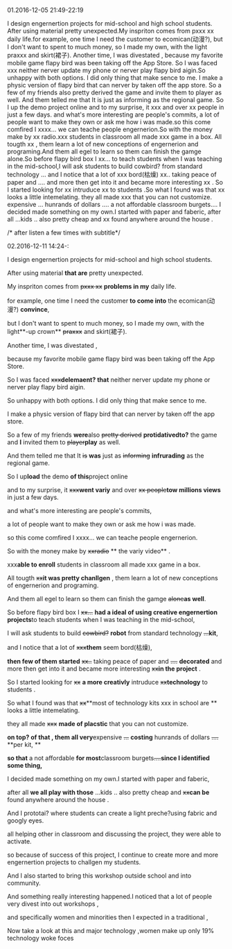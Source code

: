 01.2016-12-05 21:49-22:19

I design engernertion projects for mid-school and high school students. After using material pretty unexpected.My inspriton comes from pxxx xx daily life.for example, one time I need the customer to ecomican(动漫?), but I don't want to spent to much money, so I made my own, with the light praxxx and skirt(裙子). Another time, I was divestated , because my favorite mobile game flapy bird was been  taking off the App Store. So I was faced xxx neither nerver update my phone or nerver play flapy bird aigin.So unhappy with both options. I did only thing that make sence to me. I make a physic version of flapy bird that can nerver by taken off the app store. So a few of my friends also pretty derived the game and invite them to player as well. And them telled me that It is just as informing as the regional game. So I up the demo project online and to my surprise, it xxx and over xx people in just a few days. and what's more interesting are people's commits, a lot of people want to make they own or ask me how i was made.so this come comfired I xxxx… we can teache people engernerion.So with the money make by xx radio.xxx students in classroom all made xxx game in a box. All tougth xx , them learn a lot of new conceptions of engernerion and programing.And them all egel to learn so them can finish the gamge alone.So before  flapy bird box I xx… to teach students when I was teaching in the mid-school,I will ask students to build cowbird? from standard technology … and I notice that a lot of xxx bord(枯燥) xx..  taking peace of paper and …. and more then get into it and became more interesting xx  . So I started looking for xx  intruduce xx  to students .So what I found was that xx looks a little intemelating. they all made xxx that you can not customize. expensive … hunrands  of dollars …. a not affordable classroom burgets….   I decided made something on my own.I started with paper and faberic, after all …kids .. also pretty cheap and xx found anywhere around the house .



/\* after listen a few times with subtitle\*/

02.2016-12-11 14:24-:

I design engernertion projects for mid-school and high school students. 

After using material **that are** pretty unexpected.

My inspriton comes from ~~pxxx xx~~ **problems in my** daily life.

for example, one time I need the customer **to come into** the ecomican(动漫?) **convince**,

 but I don't want to spent to much money, so I made my own, with the light**-up crown** ~~praxxx~~ and skirt(裙子).

 Another time, I was divestated , 

because my favorite mobile game flapy bird was been  taking off the App Store. 

So I was faced ~~xxx~~**delemaent? that** neither nerver update my phone or nerver play flapy bird aigin.

So unhappy with both options. I did only thing that make sence to me.

 I make a physic version of flapy bird that can nerver by taken off the app store. 

So a few of my friends **were**also ~~pretty derived~~ **protidativedto?** the game and **I** invited them to ~~player~~**play** as well. 

And them telled me that It ~~is~~  **was** just as ~~informing~~ **infrurading** as the regional game. 

So I up**load** the demo **of this**project online 

and to my surprise, it ~~xxx~~**went variy** and over ~~xx people~~**tow millions views** in just a few days. 

and what's more interesting are people's commits, 

a lot of people want to make they own or ask me how i was made.

so this come comfired I xxxx… we can teache people engernerion.

So with the money make by ~~xxradio~~ ** the variy video** .

xxx**able to enroll** students in classroom all made xxx game in a box. 

All tougth ~~xx~~**it was pretty chanllgen** , them learn a lot of new conceptions of engernerion and programing.

And them all egel to learn so them can finish the gamge ~~alone~~**as well**.

So before  flapy bird box I ~~xx…~~ **had a ideal of using creative  engernertion projects**to teach students when I was teaching in the mid-school,

I will ask students to build ~~cowbird?~~ **robot** from standard technology ~~…~~**kit**, 

and I notice that a lot of ~~xxx~~**them** seem bord(枯燥), 

**then few of them started** ~~xx..~~  taking peace of paper and ~~….~~ **decorated** and more then get into it and became more interesting ~~xx~~**in the project**  .

So I started looking for ~~xx~~ **a more creativly**  intruduce ~~xx~~**technology**  to students .

So what I found was that ~~xx~~**most of technology kits xxx in school are ** looks a little intemelating. 

they all made ~~xxx~~ **made of placstic** that you can not customize. 

**on top? of that , them all very**expensive ~~…~~ **costing** hunrands  of dollars ~~….~~  **per kit, **

**so that**  a not affordable **for most**classroom burgets~~….~~**since I identified some thing,**   

I decided made something on my own.I started with paper and faberic, 

after all **we all play with those** …kids .. also pretty cheap and ~~xx~~**can be** found anywhere around the house .

And I prototai? where students can create a light preche?using fabric and googly eyes. 

all helping other in classroom and discussing the project, they were able to activate.

so because of success of this project, I continue to create more and more engernertion projects to challgen my students.

And I also started to bring this workshop outside school and into community.

And something really interesting happened.I noticed that a lot of people very divest into out workshops ,

and specifically women and minorities then I expected  in a traditional ,

Now take a look at this and major technology ,women make up only 19% technology woke foces

